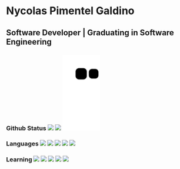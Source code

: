 <h1> Nycolas Pimentel Galdino
  <h2>Software Developer | Graduating in Software Engineering</h2>
  
  <h3>Github Status
    <div style="display: inline-block">
    <img height="180em" src="https://github-readme-stats.vercel.app/api?username=Nycolas-Galdino&show_icons=true&theme=midnight-purple" >
    <img height="180em" src="https://github-readme-stats.vercel.app/api?username=Nycolas-Galdino&show_icons=true&theme=midnight-purple&include_all_commits=true&count_private=true"/>
    </div>
    <img height="205em" src="https://github.com/Nycolas-Galdino/Nycolas-Galdino/blob/output/github-contribution-grid-snake.svg">

  <h3>Languages
    <div style="display: inline-block;">
    <img src="https://img.shields.io/badge/-Python-000?&logo=Python">
    <img src="https://img.shields.io/badge/-HTML-000?&logo=HTML5">
    <img src="https://img.shields.io/badge/-CSS-000?&logo=CSS3">
    <img src="https://img.shields.io/badge/-JavaScript-000?&logo=JavaScript">
    <img src="https://img.shields.io/badge/-SQLite-000?&logo=SQLite">
    </div>

  <h3>Learning
    <div style="display: inline-block;">
    <img src="https://img.shields.io/badge/-Java-000?&logo=Java">
    <img src="https://img.shields.io/badge/-ReactJS-000?&logo=React">
    <img src="https://img.shields.io/badge/-MySQL-000?&logo=MySQL">
    <img src="https://img.shields.io/badge/-TypeScript-000?&logo=TypeScript">
    <img src="https://img.shields.io/badge/-SQLite-000?&logo=SQLite">
    </div>
